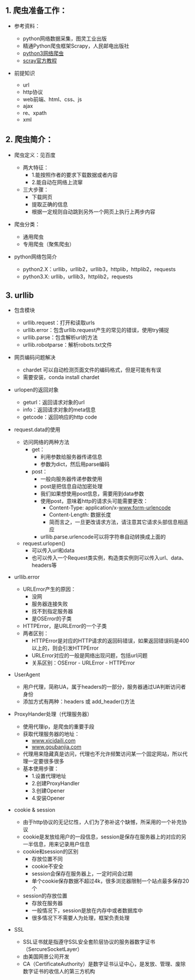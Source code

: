 ## 1. 爬虫准备工作：
- 参考资料：
    - python网络数据采集，图灵工业出版
    - 精通Python爬虫框架Scrapy，人民邮电出版社
    - [python3网络爬虫](http://blog.csdn.net/c406495762/article/details/72858983)
    - [scray官方教程](http://scrapy-chs.readthedocs.io/zh_CN/0.24/intro/tutorial.html)

- 前提知识
    - url
    - http协议
    - web前端、html、css、js
    - ajax
    - re、xpath
    - xml
    
## 2. 爬虫简介：
- 爬虫定义：见百度
    - 两大特征：
        - 1.能按照作者的要求下载数据或者内容
        - 2.能自动在网络上流窜
    - 三大步骤：
        - 下载网页
        - 提取正确的信息
        - 根据一定规则自动跳到另外一个网页上执行上两步内容

- 爬虫分类：
    - 通用爬虫
    - 专用爬虫（聚焦爬虫）

- python网络包简介
    - python2.X：urllib，urllib2，urllib3，httplib，httplib2，requests
    - python3.X: urllib，urllib3，httplib2，requests
    
## 3. urllib
- 包含模块
    - urllib.request：打开和读取urls
    - urllib.error：包含urllib.request产生的常见的错误，使用try捕捉
    - urllib.parse：包含解析url的方法
    - urllib.robotparse：解析robots.txt文件

- 网页编码问题解决
    - chardet 可以自动检测页面文件的编码格式，但是可能有有误
    - 需要安装，conda install chardet
    
- urlopen的返回对象
    - geturl：返回请求对象的url
    - info：返回请求对象的meta信息
    - getcode：返回响应的http code
    
- request.data的使用
    - 访问网络的两种方法
        - get：
            - 利用参数给服务器传递信息
            - 参数为dict，然后用parse编码
        - post：
            - 一般向服务器传递参数使用
            - post是把信息自动加密处理
            - 我们如果想使用post信息，需要用到data参数
            - 使用post，意味着http的请求头可能需要更改：
                - Content-Type: application/x-www.form-urlencode
                - Content-Length: 数据长度
                - 简而言之，一旦更改请求方法，请注意其它请求头部信息相适应
            - urllib.parse.urlencode可以将字符串自动转换成上面的
    - request.urlopen()
        - 可以传入url和data
        - 也可以传入一个Request类实例，构造类实例则可以传入url、data、headers等
        
- urllib.error
    - URLError产生的原因：
        - 没网
        - 服务器连接失败
        - 找不到指定服务器
        - 是OSError的子类
    - HTTPError，是URLError的一个子类
    - 两者区别：
         - HTTPError是对应的HTTP请求的返回码错误，如果返回错误码是400以上的，则会引发HTTPError
         - URLError对应的一般是网络出现问题，包括url问题
         - 关系区别：OSError - URLError - HTTPError

- UserAgent
    - 用户代理，简称UA，属于headers的一部分，服务器通过UA判断访问者身份
    - 添加方式有两种：headers 或 add_header()方法
    
- ProxyHander处理（代理服务器）
    - 使用代理ip，是爬虫的重要手段
    - 获取代理服务器的地址：
        - www.xicidaili.com
        - www.goubanjia.com
    - 代理用来隐藏真是访问，代理也不允许频繁访问某一个固定网站，所以代理一定要很多很多
    - 基本使用步骤：
        - 1.设置代理地址
        - 2.创建ProxyHandler
        - 3.创建Opener
        - 4.安装Opener
 
 - cookie & session
    - 由于http协议的无记忆性，人们为了弥补这个缺憾，所采用的一个补充协议
    - cookie是发放给用户的一段信息，session是保存在服务器上的对应的另一半信息，用来记录用户信息
    - cookie和session的区别
        - 存放位置不同
        - cookie不安全
        - session会保存在服务器上，一定时间会过期
        - 单个cookie保存数据不超过4k，很多浏览器限制一个站点最多保存20个
    - session的存放位置
        - 存放在服务器
        - 一般情况下，session是放在内存中或者数据库中
        - 很多情况下不需要人为处理，框架负责处理
        
- SSL
    - SSL证书就是指遵守SSL安全套阶层协议的服务器数字证书（SercureSocketLayer）
    - 由美国网景公司开发
    - CA（CertificateAuthority）是数字证书认证中心，是发放、管理、废除数字证书的收信人的第三方机构
            
